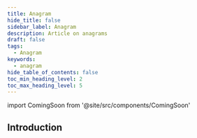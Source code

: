 ```yaml
---
title: Anagram 
hide_title: false
sidebar_label: Anagram
description: Article on anagrams
draft: false
tags: 
  - Anagram
keywords: 
  - anagram
hide_table_of_contents: false
toc_min_heading_level: 2
toc_max_heading_level: 5
---
```


import ComingSoon from '@site/src/components/ComingSoon'

## Introduction

<ComingSoon />